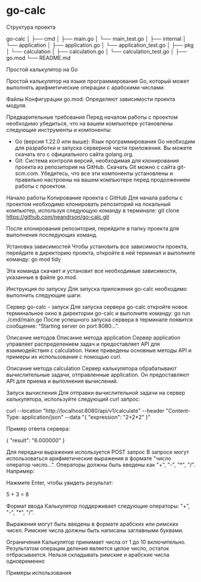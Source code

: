 
# go-calc

Структура проекта

go-calc
│
├── cmd
│ ├── main.go
│ └── main_test.go
│
├── internal
│ └── application
│    ├── application.go
│    └── application_test.go
│
├── pkg
│ └── calculation
│    ├── calculation.go
│    └── calculation_test.go
│
├── go.mod
└── README.md

Простой калькулятор на Go

Простой калькулятор на языке программирования Go, который может выполнять арифметические операции с арабскими числами.

Файлы Конфигурации
go.mod: Определяют зависимости проекта модуля.

Предварительные требования
Перед началом работы с проектом необходимо убедиться, что на вашем компьютере установлены следующие инструменты и компоненты:

- Go (версия 1.22.0 или выше): Язык программирования Go необходим для разработки и запуска серверной части приложения. Вы можете скачать его с официального сайта golang.org.
- Git: Система контроля версий, необходимая для клонирования проекта из репозитория на GitHub. Скачать Git можно с сайта git-scm.com.
Убедитесь, что все эти компоненты установлены и правильно настроены на вашем компьютере перед продолжением работы с проектом.

Начало работы
Копирование проекта с GitHub
Для начала работы с проектом необходимо клонировать репозиторий на локальный компьютер, используя следующую команду в терминале:
git clone https://github.com/neandrson/go-calc.git

После клонирования репозитория, перейдите в папку проекта для выполнения последующих команд.

Установка зависимостей
Чтобы установить все зависимости проекта, перейдите в директорию проекта, откройте в ней терминал и выполните команду: go mod tidy

Эта команда скачает и установит все необходимые зависимости, указанные в файле go.mod.

Инструкция по запуску
Для запуска приложения go-calc необходимо выполнить следующие шаги:

Сервер go-calc - запуск
Для запуска сервера go-calc откройте новое терминальное окно в директории go-calc и выполните команду: go run ./cmd/main.go
После успешного запуска сервера в терминале появится сообщение: "Starting server on port 8080...".

Описание методов
Описание метода application
Сервер application управляет распределением задач и предоставляет API для взаимодействия с calculation. Ниже приведены основные методы API и примеры их использования с помощью curl.

Описание метода calculation
Сервер калькулятора обрабатывают вычислительные задачи, отправленные application. Он предоставляют API для приема и выполнения вычислений.

Запуск вычисления
Для отправки вычислительной задачи на сервер калькулятора, используйте следующий curl запрос:

curl --location "http://localhost:8080/api/v1/calculate" --header "Content-Type: application/json" --data "{
    \"expression\": \"2+2*2\"
    }"

Пример ответа сервера:

{
    "result": "6.000000"
}

Для передачи выражения используется POST запрос
В запросе могут использоваться арифметические выражения в формате "число оператор число...". Операторы должны быть введены как "+", "-", "*", "/". Например:

Нажмите Enter, чтобы увидеть результат:

5 + 3 = 8

Формат ввода
Калькулятор поддерживает следующие операторы: "+", "-", "*", "/".

Выражения могут быть введены в формате арабских или римских чисел. Римские числа должны быть написаны заглавными буквами.

Ограничения
Калькулятор принимает числа от 1 до 10 включительно.
Результатом операции деления является целое число, остаток отбрасывается.
Нельзя складывать римские и арабские числа одновременно

Примеры использования
